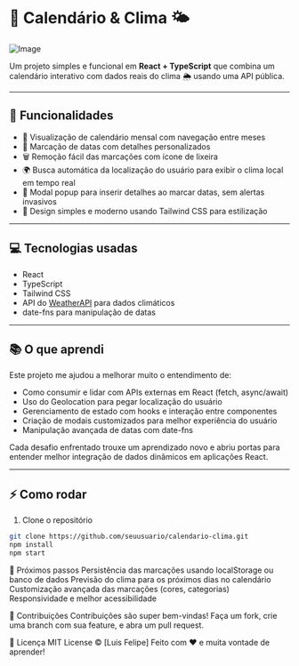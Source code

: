 # 📅 Calendário & Clima 🌤️

![Image](https://github.com/user-attachments/assets/4b0e1ad4-2997-452b-9e57-4619a6ab78c3)

Um projeto simples e funcional em **React + TypeScript** que combina um calendário interativo com dados reais do clima 🌦️ usando uma API pública. 

---

## 🚀 Funcionalidades

- 📆 Visualização de calendário mensal com navegação entre meses  
- 📝 Marcação de datas com detalhes personalizados  
- 🗑️ Remoção fácil das marcações com ícone de lixeira  
- 🌍 Busca automática da localização do usuário para exibir o clima local em tempo real  
- 💬 Modal popup para inserir detalhes ao marcar datas, sem alertas invasivos  
- 🎨 Design simples e moderno usando Tailwind CSS para estilização

---

## 💻 Tecnologias usadas

- React  
- TypeScript  
- Tailwind CSS  
- API do [WeatherAPI](https://www.weatherapi.com/) para dados climáticos  
- date-fns para manipulação de datas  

---

## 📚 O que aprendi

Este projeto me ajudou a melhorar muito o entendimento de:

- Como consumir e lidar com APIs externas em React (fetch, async/await)  
- Uso do Geolocation para pegar localização do usuário  
- Gerenciamento de estado com hooks e interação entre componentes  
- Criação de modais customizados para melhor experiência do usuário  
- Manipulação avançada de datas com date-fns  

Cada desafio enfrentado trouxe um aprendizado novo e abriu portas para entender melhor integração de dados dinâmicos em aplicações React. 

---

## ⚡ Como rodar

1. Clone o repositório  
```bash
git clone https://github.com/seuusuario/calendario-clima.git
npm install
npm start
```

🎯 Próximos passos
Persistência das marcações usando localStorage ou banco de dados
Previsão do clima para os próximos dias no calendário
Customização avançada das marcações (cores, categorias)
Responsividade e melhor acessibilidade

🤝 Contribuições
Contribuições são super bem-vindas! Faça um fork, crie uma branch com sua feature, e abra um pull request.

📝 Licença
MIT License © [Luis Felipe]
Feito com ❤️ e muita vontade de aprender!

